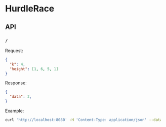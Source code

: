 # HurdleRace

## API

### `/`

Request:
```json
{
  "k": 4,
  "height": [1, 6, 5, 1]
}
```

Response:
```json
{
  "data": 2,
}
```

Example:
```sh
curl 'http://localhost:8080' -H 'Content-Type: application/json' --data '{"k": 4, "height": [1, 6, 5, 1]}'
```
